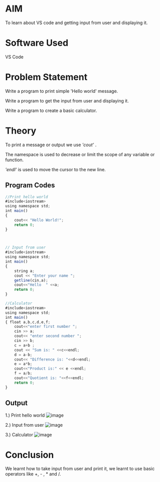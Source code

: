 
#   AIM

To learn about VS code and getting input from user and displaying it.

# Software Used
VS Code

# Problem Statement
 Write a program to print simple 'Hello world' message.

 Write a program to get the  input from user and displaying it.
 
 Write a program to create a basic calculator.

 # Theory
To print a message or output we use _'cout'_ .

The namespace is used to decrease or limit the scope of any variable or function.
 
 _'endl'_ is used to move the cursor to the new line.


## Program Codes


```javascript
//Print hello world
#include<iostream>
using namespace std;
int main()
{
    cout<< "Hello World!";
    return 0;
}


 
// Input from user
#include<iostream>
using namespace std;
int main()
{
    string a;
    cout << "Enter your name ";
    getline(cin,a);
    cout<<"Hello  " <<a;
    return 0;
}

//Calculator 
#include<iostream>
using namespace std;
int main()
{ float a,b,c,d,e,f;
    cout<<"enter first number ";
    cin >> a;
    cout<< "enter second number ";
    cin >> b;
    c = a+b ;
    cout << "Sum is: " <<c<<endl;
    d = a-b;
    cout<< "Difference is: "<<d<<endl;
    e = a*b;
    cout<<"Product is:" << e <<endl;
    f = a/b;
    cout<<"Quotient is: "<<f<<endl;
    return 0;
}
```


## Output

1.) Print hello world
![image](https://github.com/user-attachments/assets/749b9a1d-5818-4376-9c61-36c5b8f6f772)


2.) Input from user
![image](https://github.com/user-attachments/assets/06871bab-85e8-4706-9edd-138cdb4d6135)


3.) Calculator
![image](https://github.com/user-attachments/assets/19eeb2ab-959a-48bc-9332-f843b65c7789)



# Conclusion
We learnt how to take input from user and print it, we learnt to use basic operators like +, - , * and /.

